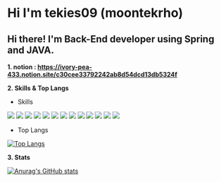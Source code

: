 # Hi I'm tekies09 (moontekrho)

##  Hi there! I'm Back-End developer using Spring and JAVA. 
  
**1. notion :  https://ivory-pea-433.notion.site/c30cee33792242ab8d54dcd13db5324f**  

**2. Skills & Top Langs**  
  
 - Skills
  
<img src="https://img.shields.io/badge/JAVA-007396?style=for-the-badge&logo=java&logoColor=white">  <img src="https://img.shields.io/badge/Spring-6DB33F?style=for-the-badge&logo=Spring&logoColor=white">  <img src="https://img.shields.io/badge/mysql-4479A1?style=for-the-badge&logo=mysql&logoColor=white">  <img src="https://img.shields.io/badge/bootstrap-7952B3?style=for-the-badge&logo=bootstrap&logoColor=white"> <img src="https://img.shields.io/badge/vue.js-4FC08D?style=for-the-badge&logo=vue.js&logoColor=white"> <img src="https://img.shields.io/badge/javascript-F7DF1E?style=for-the-badge&logo=javascript&logoColor=black">  <img src="https://img.shields.io/badge/Unity-FFFFFF?style=for-the-badge&logo=Unity&logoColor=black">  <img src="https://img.shields.io/badge/AmazonEC2-232F3E?style=for-the-badge&logo=Amazon AWS&logoColor=white">  <img src="https://img.shields.io/badge/C Sharp-239120?style=for-the-badge&logo=C Sharp&logoColor=white">  <img src="https://img.shields.io/badge/Xml-E34F26?style=for-the-badge&logo=HTML5&logoColor=white"/>  <img src="https://img.shields.io/badge/Kotlin-7F52FF?style=for-the-badge&logo=kotlin&logoColor=white"/>  <img src="https://img.shields.io/badge/Android-3DDC84?style=for-the-badge&logo=Android&logoColor=white"/>  <img src="https://img.shields.io/badge/python-3776AB?style=for-the-badge&logo=python&logoColor=white">
    
 - Top Langs
  
[![Top Langs](https://github-readme-stats.vercel.app/api/top-langs/?username=tekies09&layout=compact)](https://github.com/anuraghazra/github-readme-stats)
  
**3. Stats**  
  
[![Anurag's GitHub stats](https://github-readme-stats.vercel.app/api?username=tekies09)](https://github.com/anuraghazra/github-readme-stats)

